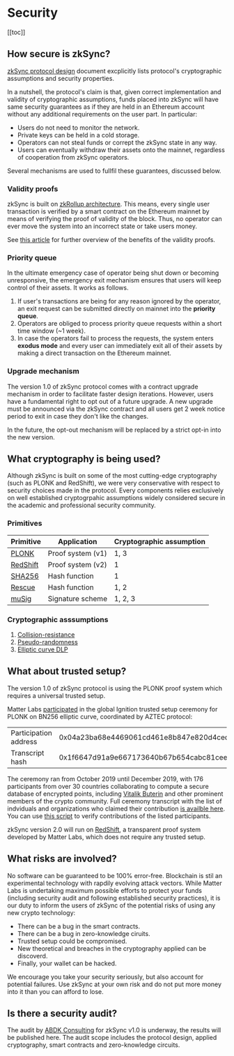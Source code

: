 # Security

[[toc]]

## How secure is zkSync?

[zkSync protocol design](https://github.com/matter-labs/zksync/blob/master/docs/protocol.md) document excplicitly lists protocol's cryptographic assumptions and security properties.

In a nutshell, the protocol's claim is that, given correct implementation and validity of cryptographic assumptions, funds placed into zkSync will have same security guarantees as if they are held in an Ethereum account without any additional requirements on the user part. In particular:

- Users do not need to monitor the network.
- Private keys can be held in a cold storage.
- Operators can not steal funds or corrept the zkSync state in any way.
- Users can eventually withdraw their assets onto the mainnet, regardless of cooperation from zkSync operators.

Several mechanisms are used to fullfil these guarantees, discussed below.

### Validity proofs

zkSync is built on [zkRollup architecture](/faq/intro#how-does-it-work). This means, every single user transaction is verified by a smart contract on the Ethereum mainnet by means of verifying the proof of validity of the block. Thus, no operator can ever move the system into an incorrect state or take users money.

See [this article](https://medium.com/starkware/validity-proofs-vs-fraud-proofs-4ef8b4d3d87a) for further overview of the benefits of the validity proofs.

### Priority queue

In the ultimate emergency case of operator being shut down or becoming unresponsive, the emergency exit mechanism ensures that users will keep control of their assets. It works as follows.

1. If user's transactions are being for any reason ignored by the operator, an exit request can be submitted directly on mainnet into the **priority queue**.
2. Operators are obliged to process priority queue requests within a short time window (~1 week).
3. In case the operators fail to process the requests, the system enters **exodus mode** and every user can immediately exit all of their assets by making a direct transaction on the Ethereum mainnet.

### Upgrade mechanism

The version 1.0 of zkSync protocol comes with a contract upgrade mechanism in order to facilitate faster design iterations. However, users have a fundamental right to opt out of a future upgrade. A new upgrade must be announced via the zkSync contract and all users get 2 week notice period to exit in case they don't like the changes.

In the future, the opt-out mechanism will be replaced by a strict opt-in into the new version.

## What cryptography is being used?

Although zkSync is built on some of the most cutting-edge cryptography (such as PLONK and RedShift), we were very conservative with respect to security choices made in the protocol. Every components relies exclusively on well established cryptogrpahic assumptions widely considered secure in the academic and professional security community.

### Primitives

|Primitive|Application|Cryptographic assumption|
|-|-|-| 
|[PLONK](https://eprint.iacr.org/2019/953)|Proof system (v1)|1, 3|
|[RedShift](https://eprint.iacr.org/2019/1400)|Proof system (v2)|1|
|[SHA256](https://en.wikipedia.org/wiki/SHA-2)|Hash function|1|
|[Rescue](https://eprint.iacr.org/2019/426.pdf)|Hash function|1, 2|
|[muSig](https://eprint.iacr.org/2018/068)|Signature scheme|1, 2, 3|

### Cryptographic asssumptions

1. [Collision-resistance](https://en.wikipedia.org/wiki/Collision_resistance)
2. [Pseudo-randomness](https://en.wikipedia.org/wiki/Pseudorandomness)
3. [Elliptic curve DLP](https://en.wikipedia.org/wiki/Discrete_logarithm#Cryptography)

## What about trusted setup?

The version 1.0 of zkSync protocol is using the PLONK proof system which requires a universal trusted setup.

Matter Labs [participated](https://www.aztecprotocol.com/ignition/participant/0x04a23ba68e4469061cd461e8b847e820d4ced948?timestamp=1587551054947) in the global Ignition trusted setup ceremony for PLONK on BN256 elliptic curve, coordinated by AZTEC protocol:

<table>
<tr>
    <td>Participation address</td>
    <td>0x04a23ba68e4469061cd461e8b847e820d4ced948</td>
</tr>
<tr>
    <td>Transcript hash</td>
    <td>0x1f6647d91a9e667173640b67b654cabc81ceee98d6100f259788afb34a3fc529</td>
</tr>
</table>

The ceremony ran from October 2019 until December 2019, with 176 participants from over 30 countries collaborating to compute a secure database of encrypted points, including [Vitalik Buterin](https://twitter.com/VitalikButerin/status/1225856246307311616) and other prominent members of the crypto community. Full ceremony transcript with the list of indviduals and organizations who claimed their contribution [is availble here](https://www.aztecprotocol.com/ignition/). You can use [this script](https://github.com/matter-labs/ignition-verification) to verify contributions of the listed participants.

zkSync version 2.0 will run on [RedShift](https://eprint.iacr.org/2019/1400), a transparent proof system developed by Matter Labs, which does not require any trusted setup.

## What risks are involved?

No software can be guaranteed to be 100% error-free. Blockchain is stil an experimental technology with rapdily evolving attack vectors. While Matter Labs is undertaking maximum possible efforts to protect your funds (including security audit and following established security practices), it is our duty to inform the users of zkSync of the potential risks of using any new crypto technology:

- There can be a bug in the smart contracts.
- There can be a bug in zero-knowledge ciruits.
- Trusted setup could be compromised.
- New theoretical and breaches in the cryptography applied can be discoverd.
- Finally, your wallet can be hacked.

We encourage you take your security seriously, but also account for potential failures. Use zkSync at your own risk and do not put more money into it than you can afford to lose.

## Is there a security audit?

The audit by [ABDK Consulting](https://www.abdk.consulting/) for zkSync v1.0 is underway, the results will be published here. The audit scope includes the protocol design, applied cryptography, smart contracts and zero-knowledge circuits.

